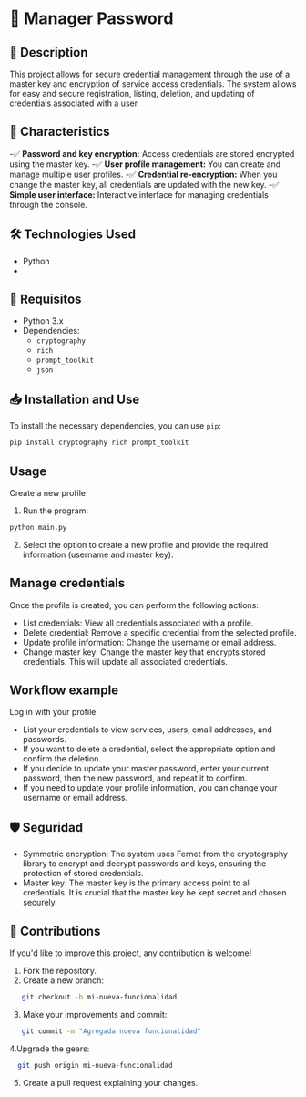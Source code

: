 # 🔐 Manager Password

## 📌 Description 

This project allows for secure credential management through the use of a master key and encryption of service access credentials. The system allows for easy and secure registration, listing, deletion, and updating of credentials associated with a user.

## 🚀 Characteristics  

-✅ **Password and key encryption:** Access credentials are stored encrypted using the master key.
-✅ **User profile management:** You can create and manage multiple user profiles.
-✅ **Credential re-encryption:** When you change the master key, all credentials are updated with the new key.
-✅ **Simple user interface:** Interactive interface for managing credentials through the console.

## 🛠️ Technologies Used
- Python
-   
## 📝 Requisitos

- Python 3.x
- Dependencies:
  - `cryptography`
  - `rich`
  - `prompt_toolkit`
  - `json`

## 📥 Installation and Use 

To install the necessary dependencies, you can use `pip`:

```bash
pip install cryptography rich prompt_toolkit
```
## Usage
Create a new profile
1. Run the program:
```bash
python main.py
```
2. Select the option to create a new profile and provide the required information (username and master key).

## Manage credentials
Once the profile is created, you can perform the following actions:

- List credentials: View all credentials associated with a profile.
- Delete credential: Remove a specific credential from the selected profile.
- Update profile information: Change the username or email address.
- Change master key: Change the master key that encrypts stored credentials. This will update all associated credentials.

## Workflow example
Log in with your profile.

- List your credentials to view services, users, email addresses, and passwords.
- If you want to delete a credential, select the appropriate option and confirm the deletion.
- If you decide to update your master password, enter your current password, then the new password, and repeat it to confirm.
- If you need to update your profile information, you can change your username or email address.

## 🛡️ Seguridad

- Symmetric encryption: The system uses Fernet from the cryptography library to encrypt and decrypt passwords and keys, ensuring the protection of stored credentials.
- Master key: The master key is the primary access point to all credentials. It is crucial that the master key be kept secret and chosen securely.

## 📝 Contributions

If you'd like to improve this project, any contribution is welcome!

1. Fork the repository.
2. Create a new branch:
```bash
   git checkout -b mi-nueva-funcionalidad
```
3. Make your improvements and commit:
```bash
   git commit -m "Agregada nueva funcionalidad"
```
4.Upgrade the gears:
```bash
  git push origin mi-nueva-funcionalidad
```
5. Create a pull request explaining your changes.
